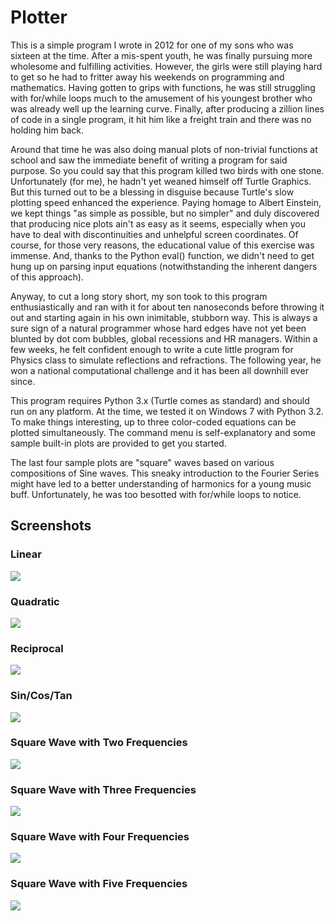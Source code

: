 # Plotter

This is a simple program I wrote in 2012 for one of my sons who was sixteen at the time. After a mis-spent youth, he was finally pursuing more wholesome and fulfilling activities. However, the girls were still playing hard to get so he had to fritter away his weekends on programming and mathematics. Having gotten to grips with functions, he was still struggling with for/while loops much to the amusement of his youngest brother who was already well up the learning curve. Finally, after producing a zillion lines of code in a single program, it hit him like a freight train and there was no holding him back. 

Around that time he was also doing manual plots of non-trivial functions at school and saw the immediate benefit of writing a program for said purpose. So you could say that this program killed two birds with one stone. Unfortunately (for me), he hadn't yet weaned himself off Turtle Graphics. But this turned out to be a blessing in disguise because Turtle's slow plotting speed enhanced the experience. Paying homage to Albert Einstein, we kept things "as simple as possible, but no simpler" and duly discovered that producing nice plots ain't as easy as it seems, especially when you have to deal with discontinuities and unhelpful screen coordinates. Of course, for those very reasons, the educational value of this exercise was immense. And, thanks to the Python eval() function, we didn't need to get hung up on parsing input equations (notwithstanding the inherent dangers of this approach).

Anyway, to cut a long story short, my son took to this program enthusiastically and ran with it for about ten nanoseconds before throwing it out and starting again in his own inimitable, stubborn way. This is always a sure sign of a natural programmer whose hard edges have not yet been blunted by dot com bubbles, global recessions and HR managers. Within a few weeks, he felt confident enough to write a cute little program for Physics class to simulate reflections and refractions. The following year, he won a national computational challenge and it has been all downhill ever since.

This program requires Python 3.x (Turtle comes as standard) and should run on any platform. At the time, we tested it on Windows 7 with Python 3.2. To make things interesting, up to three color-coded equations can be plotted simultaneously. The command menu is self-explanatory and some sample built-in plots are provided to get you started.

The last four sample plots are "square" waves based on various compositions of Sine waves. This sneaky introduction to the Fourier Series might have led to a better understanding of harmonics for a young music buff. Unfortunately, he was too besotted with for/while loops to notice.

## Screenshots

### Linear

![](/Linear.jpg)

### Quadratic

![](/Quadratic.jpg)

### Reciprocal

![](/Reciprocal.jpg)

### Sin/Cos/Tan

![](/SinCosTan.jpg)

### Square Wave with Two Frequencies

![](/SquareWave2.jpg)

### Square Wave with Three Frequencies

![](/SquareWave3.jpg)

### Square Wave with Four Frequencies

![](/SquareWave4.jpg)

### Square Wave with Five Frequencies

![](/SquareWave5.jpg)
